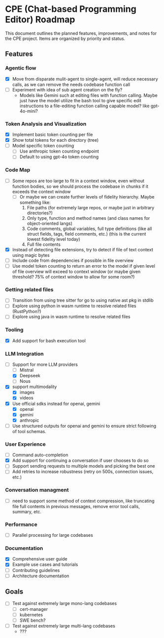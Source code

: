 # CPE (Chat-based Programming Editor) Roadmap

This document outlines the planned features, improvements, and notes for the CPE project. Items are organized by priority and status.

## Features

### Agentic flow
- [x] Move from disparate mulit-agent to single-agent, will reduce necessary calls, as we can remove the needs codebase function call
- [ ] Experiment with idea of sub agent creation on the fly?
  - Models like Gemini such at editing files with function calling. Maybe just have the model utilize the bash tool to give specific edit instructions to a file-editing function calling capable model? like gpt-4o-mini?

### Token Analysis and Visualization
- [x] Implement basic token counting per file
- [x] Show total tokens for each directory (tree)
- [ ] Model specific token counting
  - [ ] Use anthropic token counting endpoint
  - [ ] Default to using gpt-4o token counting

### Code Map
- [ ] Some repos are too large to fit in a context window, even without function bodies, so we should process the codebase in chunks if it exceeds the context window
  - [ ] Or maybe we can create further levels of fidelity hierarchy. Maybe something like:
    1. File paths (for extremely large repos, or maybe just in arbitrary directories?)
    2. Only type, function and method names (and class names for object-oriented langs)
    3. Code comments, global variables, full type definitions (like all struct fields, tags, field comments, etc.) (this is the current lowest fidelity level today)
    4. Full file contents
- [x] Instead of detecting file extensions, try to detect if file of text context using magic bytes
- [ ] Include code from dependencies if possible in file overview
- [ ] Use model token counting to return an error to the model if given level of file overview will exceed to context window (or maybe given threshold? 75% of context window to allow for some room?)

### Getting related files
- [ ] Transition from using tree sitter for go to using native ast pkg in stdlib
- [ ] Explore using python in wasm runtime to resolve related files (RustPython?)
- [ ] Explore using java in wasm runtime to resolve related files

### Tooling
- [x] Add support for bash execution tool

### LLM Integration
- [ ] Support for more LLM providers
  - [ ] Mistral
  - [x] Deepseek
  - [ ] Nous
- [x] support multimodality
  - [x] images
  - [x] videos
- [x] Use official sdks instead for openai, gemini
  - [x] openai
  - [x] gemini
  - [x] anthropic
- [ ] Use structured outputs for openai and gemini to ensure strict following of tool schemas.

### User Experience
- [ ] Command auto-completion
- [x] Add support for continuing a conversation if user chooses to do so
- [ ] Support sending requests to multiple models and picking the best one
- [ ] Add retries to increase robustness (retry on 500s, connection issues, etc.)

### Conversation managment
- [ ] need to support some method of context compression, like truncating file full contents in previous messages, remove error tool calls, summary, etc.

### Performance
- [ ] Parallel processing for large codebases

### Documentation
- [x] Comprehensive user guide
- [x] Example use cases and tutorials
- [ ] Contributing guidelines
- [ ] Architecture documentation

## Goals

- [ ] Test against extremely large mono-lang codebases
  - [ ] cert-manager
  - [ ] kubernetes
  - [ ] SWE bench?
- [ ] Test against extremely large multi-lang codebases
  - ???